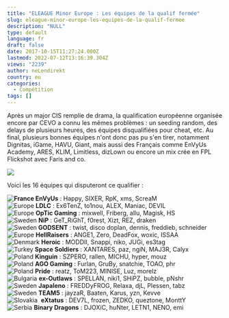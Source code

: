 ```yaml
---
title: "ELEAGUE Minor Europe : Les équipes de la qualif fermée"
slug: eleague-minor-europe-les-equipes-de-la-qualif-fermee
description: "NULL"
type: default
language: fr
draft: false
date: 2017-10-15T11:27:24.000Z
lastmod: 2022-07-12T13:16:39.304Z
views: "2239"
author: neLendirekt
country: eu
categories:
  - Compétition
tags: []
---
```

Après un major CIS remplie de drama, la qualification européenne organisée encore par CEVO a connu les mêmes problèmes : un seeding random, des delays de plusieurs heures, des équipes disqualifiées pour cheat, etc. Au final, plusieurs bonnes équipes n'ont donc pas pu s'en tirer, notamment Dignitas, iGame, HAVU, Giant, mais aussi des Français comme EnVyUs Academy, ARES, KLIM, Limitless, dizLown ou encore un mix crée en FPL Flickshot avec Faris and co. 

![](/images/articles/59e33d3fa9ac6/images/StFExqjRZnJBjcBdxXTNNo4YZJOEucFmYe5s0pyV.jpeg)

Voici les 16 équipes qui disputeront ce qualifier : 

**![France](/images/countries/fr.svg)⁠ EnVyUs** : Happy, SIXER, RpK, xms, ScreaM  
![Europe](/images/countries/eu.svg)⁠ **LDLC** : Ex6TenZ, to1nou, ALEX, Maniac, DEVIL  
![Europe](/images/countries/eu.svg)⁠ **OpTic Gaming** : mixwell, Friberg, allu, Magisk, HS  
![Sweden](/images/countries/se.svg)⁠ **NiP** : GeT\_RiGhT, f0rest, Xizt, REZ, draken  
![Sweden](/images/countries/se.svg)**⁠ GODSENT** : twist, disco doplan, dennis, freddieb, schneider  
![Europe](/images/countries/eu.svg)⁠ **HellRaisers** : ANGE1, Zero, DeadFox, woxic, ISSAA  
![Denmark](/images/countries/dk.svg)⁠ **Heroic** : MODDII, Snappi, niko, JUGi, es3tag  
![Turkey](/images/countries/tr.svg)⁠ **Space Soldiers** : XANTARES, paz, ngiN, MAJ3R, Calyx  
![Poland](/images/countries/pl.svg)⁠ **Kinguin** : SZPERO, rallen, MICHU, hyper, mouz  
![Poland](/images/countries/pl.svg)⁠ **AGO Gaming** : Furlan, GruBy, snatchie, TOAO, phr  
![Poland](/images/countries/pl.svg)⁠ **Pride** : reatz, ToM223, MINISE, Luz, morelz  
![Bulgaria](/images/countries/bg.svg)⁠ **ex-Outlaws** : SPELLAN, niki1, SHiPZ, bubble, pNshr  
![Sweden](/images/countries/se.svg)⁠ **Japaleno** : FREDDyFROG, Relaxa, djL, Plessen, tabz  
![Sweden](/images/countries/se.svg)⁠ **TEAM5** : jayzaR, Baaten, Karus, yzn, Kevve  
![Slovakia](/images/countries/sk.svg)⁠ ⁠ **eXtatus** : DEV7L, frozen, ZEDKO, queztone, MonttY  
![Serbia](/images/countries/rs.svg)⁠ **Binary Dragons** : DJOXiC, huNter, LETN1, NENO, emi
